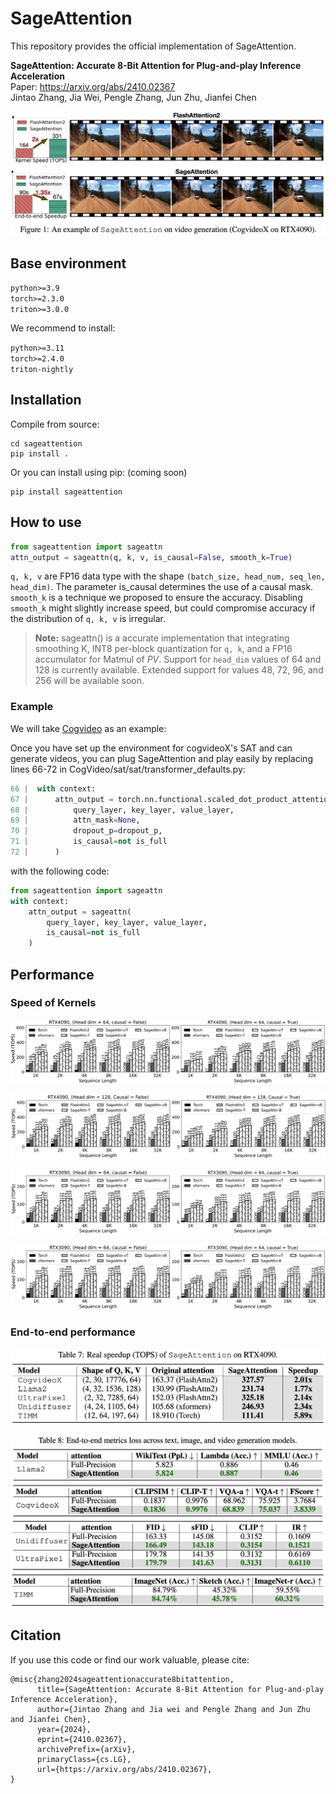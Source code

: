 # SageAttention

This repository provides the official implementation of SageAttention.

**SageAttention: Accurate 8-Bit Attention for Plug-and-play Inference Acceleration**  
Paper: https://arxiv.org/abs/2410.02367  
Jintao Zhang, Jia Wei, Pengle Zhang, Jun Zhu, Jianfei Chen


![Local Image](./resource/intro.png)

## Base environment
`python>=3.9`   
`torch>=2.3.0`  
`triton>=3.0.0` 

We recommend to install:

`python>=3.11`  
`torch>=2.4.0`  
`triton-nightly`


## Installation
Compile from source:
```
cd sageattention 
pip install .
```
Or you can install using pip:  (coming soon)  
```
pip install sageattention  
```




## How to use
```python
from sageattention import sageattn
attn_output = sageattn(q, k, v, is_causal=False, smooth_k=True)
```
`q, k, v` are FP16 data type with the shape `(batch_size, head_num, seq_len, head_dim)`. The parameter is_causal determines the use of a causal mask. `smooth_k` is a technique we proposed to ensure the accuracy. Disabling `smooth_k` might slightly increase speed, but could compromise accuracy if the distribution of `q, k, v` is irregular.

> **Note:** sageattn() is a accurate implementation that integrating smoothing K, INT8 per-block quantization for `q, k`, and a FP16 accumulator for Matmul of $PV$. 
Support for `head_dim` values of 64 and 128 is currently available. Extended support for values 48, 72, 96, and 256 will be available soon.





### Example
We will take [Cogvideo](https://github.com/THUDM/CogVideo/tree/main) as an example:

Once you have set up the environment for cogvideoX's SAT and can generate videos, you can plug SageAttention and play easily by replacing lines 66-72 in CogVideo/sat/sat/transformer_defaults.py:


```python
66 |  with context:
67 |      attn_output = torch.nn.functional.scaled_dot_product_attention(
68 |          query_layer, key_layer, value_layer, 
69 |          attn_mask=None,
70 |          dropout_p=dropout_p,
71 |          is_causal=not is_full
72 |      )
```

with the following code:

```python
from sageattention import sageattn
with context:
    attn_output = sageattn(
        query_layer, key_layer, value_layer, 
        is_causal=not is_full
    )
```


## Performance
### Speed of Kernels
![Local Image](./resource/4090_hd64.png)

![Local Image](./resource/4090_hd128.png)

![Local Image](./resource/3090_hd64.png)

![Local Image](./resource/3090_hd64.png)



### End-to-end performance
![Local Image](./resource/real_speedup.png)

![Local Image](./resource/end-to-end_performance.png)


## Citation
If you use this code or find our work valuable, please cite:
```
@misc{zhang2024sageattentionaccurate8bitattention,
      title={SageAttention: Accurate 8-Bit Attention for Plug-and-play Inference Acceleration}, 
      author={Jintao Zhang and Jia wei and Pengle Zhang and Jun Zhu and Jianfei Chen},
      year={2024},
      eprint={2410.02367},
      archivePrefix={arXiv},
      primaryClass={cs.LG},
      url={https://arxiv.org/abs/2410.02367}, 
}
```